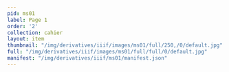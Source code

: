 ```yaml
---
pid: ms01
label: Page 1
order: '2'
collection: cahier
layout: item
thumbnail: "/img/derivatives/iiif/images/ms01/full/250,/0/default.jpg"
full: "/img/derivatives/iiif/images/ms01/full/full/0/default.jpg"
manifest: "/img/derivatives/iiif/ms01/manifest.json"
---
```

